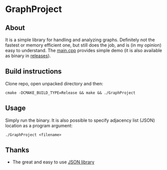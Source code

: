 # GraphProject

## About
It is a simple library for handling and analyzing graphs. Definitely not the fastest or memory efficient one, 
but still does the job, and is (in my opinion) easy to understand.
The [main.cpp](https://github.com/senior-cpp-developer/GraphProject/blob/master/main.cpp) provides simple
demo (it is also available as binary in [releases](https://github.com/senior-cpp-developer/GraphProject/releases)).

## Build instructions
Clone repo, open unpacked directory and then:
```shell
cmake -DCMAKE_BUILD_TYPE=Release && make && ./GraphProject
```

## Usage
Simply run the binary. It is also possible to specify adjacency list (JSON) location as a program argument:
```shell
./GraphProject <filename>
```

## Thanks
* The great and easy to use [JSON library](https://github.com/nlohmann/json)